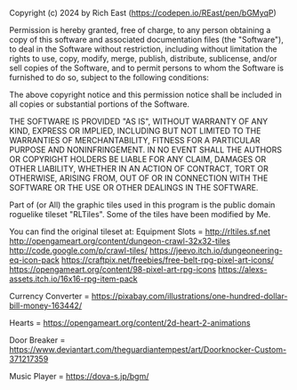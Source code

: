 Copyright (c) 2024 by Rich East (https://codepen.io/REast/pen/bGMyqP)

Permission is hereby granted, free of charge, to any person obtaining a copy of this software and associated documentation files (the "Software"), to deal in the Software without restriction, including without limitation the rights to use, copy, modify, merge, publish, distribute, sublicense, and/or sell copies of the Software, and to permit persons to whom the Software is furnished to do so, subject to the following conditions:

The above copyright notice and this permission notice shall be included in all copies or substantial portions of the Software.

THE SOFTWARE IS PROVIDED "AS IS", WITHOUT WARRANTY OF ANY KIND, EXPRESS OR IMPLIED, INCLUDING BUT NOT LIMITED TO THE WARRANTIES OF MERCHANTABILITY, FITNESS FOR A PARTICULAR PURPOSE AND NONINFRINGEMENT. IN NO EVENT SHALL THE AUTHORS OR COPYRIGHT HOLDERS BE LIABLE FOR ANY CLAIM, DAMAGES OR OTHER LIABILITY, WHETHER IN AN ACTION OF CONTRACT, TORT OR OTHERWISE, ARISING FROM, OUT OF OR IN CONNECTION WITH THE SOFTWARE OR THE USE OR OTHER DEALINGS IN THE SOFTWARE.

Part of (or All) the graphic tiles used in this program is the public 
domain roguelike tileset "RLTiles".
Some of the tiles have been modified by Me.

You can find the original tileset at:
Equipment Slots = http://rltiles.sf.net
http://opengameart.org/content/dungeon-crawl-32x32-tiles
http://code.google.com/p/crawl-tiles/ 
https://jeevo.itch.io/dungeoneering-eq-icon-pack
https://craftpix.net/freebies/free-belt-rpg-pixel-art-icons/
https://opengameart.org/content/98-pixel-art-rpg-icons
https://alexs-assets.itch.io/16x16-rpg-item-pack

Currency Converter = https://pixabay.com/illustrations/one-hundred-dollar-bill-money-163442/

Hearts = https://opengameart.org/content/2d-heart-2-animations

Door Breaker = https://www.deviantart.com/theguardiantempest/art/Doorknocker-Custom-371217359

Music Player = https://dova-s.jp/bgm/